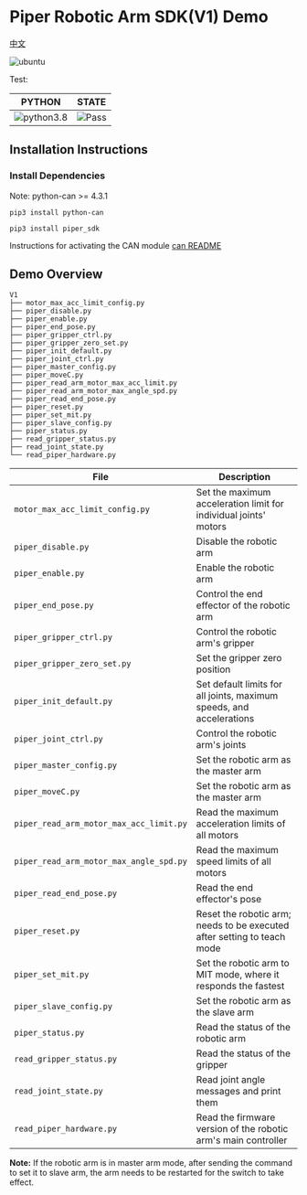 # Piper Robotic Arm SDK(V1) Demo

[中文](README.MD)

![ubuntu](https://img.shields.io/badge/Ubuntu-20.04-orange.svg)

Test:

| PYTHON | STATE |
|---|---|
| ![python3.8](https://img.shields.io/badge/Python-3.8-blue.svg) | ![Pass](https://img.shields.io/badge/Pass-blue.svg) |

## Installation Instructions

### Install Dependencies

Note: python-can >= 4.3.1

```shell
pip3 install python-can
```

```shell
pip3 install piper_sdk
```

Instructions for activating the CAN module [can README](./can_config.MD)

## Demo Overview

```shell
V1
├── motor_max_acc_limit_config.py
├── piper_disable.py
├── piper_enable.py
├── piper_end_pose.py
├── piper_gripper_ctrl.py
├── piper_gripper_zero_set.py
├── piper_init_default.py
├── piper_joint_ctrl.py
├── piper_master_config.py
├── piper_moveC.py
├── piper_read_arm_motor_max_acc_limit.py
├── piper_read_arm_motor_max_angle_spd.py
├── piper_read_end_pose.py
├── piper_reset.py
├── piper_set_mit.py
├── piper_slave_config.py
├── piper_status.py
├── read_gripper_status.py
├── read_joint_state.py
└── read_piper_hardware.py
```

| File | Description |
|---|---|
| `motor_max_acc_limit_config.py` | Set the maximum acceleration limit for individual joints' motors |
| `piper_disable.py` | Disable the robotic arm |
| `piper_enable.py` | Enable the robotic arm |
| `piper_end_pose.py` | Control the end effector of the robotic arm |
| `piper_gripper_ctrl.py` | Control the robotic arm's gripper |
| `piper_gripper_zero_set.py` | Set the gripper zero position |
| `piper_init_default.py` | Set default limits for all joints, maximum speeds, and accelerations |
| `piper_joint_ctrl.py` | Control the robotic arm's joints |
| `piper_master_config.py` | Set the robotic arm as the master arm |
| `piper_moveC.py` | Set the robotic arm as the master arm |
| `piper_read_arm_motor_max_acc_limit.py` | Read the maximum acceleration limits of all motors |
| `piper_read_arm_motor_max_angle_spd.py` | Read the maximum speed limits of all motors |
| `piper_read_end_pose.py` | Read the end effector's pose |
| `piper_reset.py` | Reset the robotic arm; needs to be executed after setting to teach mode |
| `piper_set_mit.py` | Set the robotic arm to MIT mode, where it responds the fastest |
| `piper_slave_config.py` | Set the robotic arm as the slave arm |
| `piper_status.py` | Read the status of the robotic arm |
| `read_gripper_status.py` | Read the status of the gripper |
| `read_joint_state.py` | Read joint angle messages and print them |
| `read_piper_hardware.py` | Read the firmware version of the robotic arm's main controller |

**Note:** If the robotic arm is in master arm mode, after sending the command to set it to slave arm, the arm needs to be restarted for the switch to take effect.